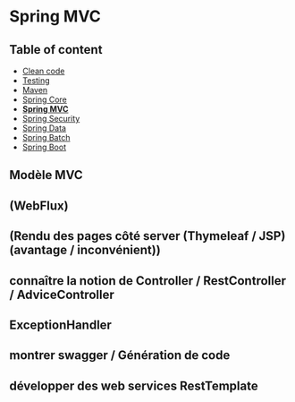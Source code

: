 # Spring MVC

<!-- .slide: class="page-title" -->



## Table of content

<!-- .slide: class="toc" -->

- [Clean code](#/1)
- [Testing](#/2)
- [Maven](#/3)
- [Spring Core](#/4)
- **[Spring MVC](#/5)**
- [Spring Security](#/6)
- [Spring Data](#/7)
- [Spring Batch](#/8)
- [Spring Boot](#/9)


## Modèle MVC



## (WebFlux)



## (Rendu des pages côté server (Thymeleaf / JSP) (avantage / inconvénient))



## connaître la notion de Controller / RestController / AdviceController



## ExceptionHandler



## montrer swagger / Génération de code



## développer des web services RestTemplate



<!-- .slide: class="page-questions" -->

